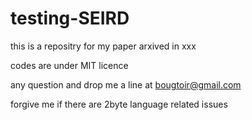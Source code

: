 # testing-SEIRD

this is a repositry for my paper arxived in xxx

codes are under MIT licence

any question and drop me a line at bougtoir@gmail.com

forgive me if there are 2byte language related issues
